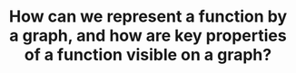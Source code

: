 ---
id: F2
title: How can we represent a function by a graph, and how are key properties of a function visible on a graph?
dependencies: 
    - F1
    - G3
keyQuestions:
    - What are the connections between algebraic and graphical representations of a function?
    - What are the graphs of key functions such as polynomials, trigonometric functions, and the modulus function?
    - What do we mean by a _root_ of a function?
    - What kinds of symmetry might a function have?
    - What does it mean to say that a function is _odd_, _even_, or _periodic_, and what are some good examples of functions with some or all of those properties?
    - What is an _asymptote_, and what are some good examples of functions that have one or more asymptotes?
    - What types of behaviour might a function $f(x)$ display for large or small values of $x$?
    - What does it mean for a function to be _convex_ or _linear_, and why are these properties interesting?
    - How can we sketch a function given in parametric form?

---
